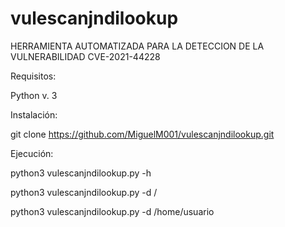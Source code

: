 # vulescanjndilookup

HERRAMIENTA AUTOMATIZADA PARA LA DETECCION DE LA VULNERABILIDAD CVE-2021-44228

Requisitos:

Python v. 3

Instalación:

git clone https://github.com/MiguelM001/vulescanjndilookup.git

Ejecución:

python3 vulescanjndilookup.py -h

python3 vulescanjndilookup.py -d /

python3 vulescanjndilookup.py -d /home/usuario
